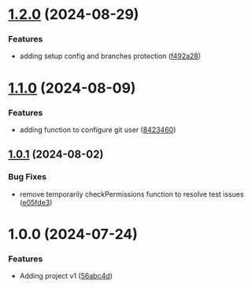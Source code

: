 # [1.2.0](https://github.com/Daitzyx/simplify/compare/v1.1.0...v1.2.0) (2024-08-29)


### Features

* adding setup config and branches protection ([f492a28](https://github.com/Daitzyx/simplify/commit/f492a28990396b2683c4a38a9fc2c986d31ef700))

# [1.1.0](https://github.com/Daitzyx/simplify/compare/v1.0.1...v1.1.0) (2024-08-09)


### Features

* adding function to configure git user ([8423460](https://github.com/Daitzyx/simplify/commit/84234603d2d4be6e60f3d4a1116f1b801b774822))

## [1.0.1](https://github.com/Daitzyx/simplify/compare/v1.0.0...v1.0.1) (2024-08-02)


### Bug Fixes

* remove temporarily checkPermissions function to resolve test issues ([e05fde3](https://github.com/Daitzyx/simplify/commit/e05fde3f700cf76c8a0518bd40b2a829b46c686a))

# 1.0.0 (2024-07-24)


### Features

* Adding project v1 ([56abc4d](https://github.com/Daitzyx/simplify/commit/56abc4dc4a02e794c4560fdda68ff4d43fca209e))
